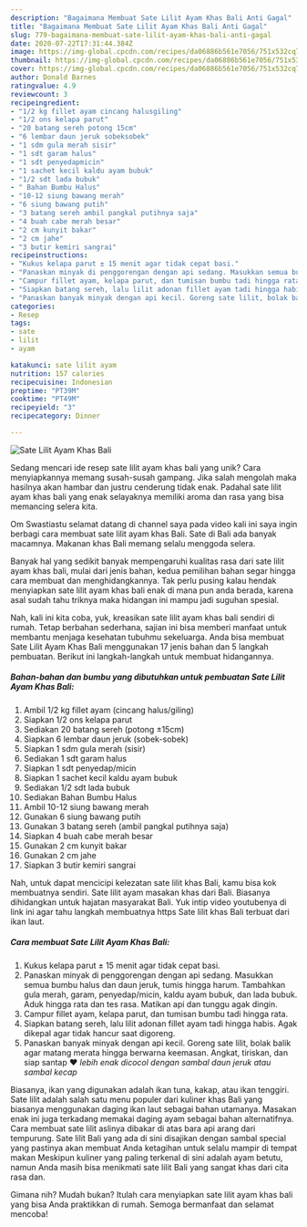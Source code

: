 ```yaml
---
description: "Bagaimana Membuat Sate Lilit Ayam Khas Bali Anti Gagal"
title: "Bagaimana Membuat Sate Lilit Ayam Khas Bali Anti Gagal"
slug: 779-bagaimana-membuat-sate-lilit-ayam-khas-bali-anti-gagal
date: 2020-07-22T17:31:44.384Z
image: https://img-global.cpcdn.com/recipes/da06886b561e7056/751x532cq70/sate-lilit-ayam-khas-bali-foto-resep-utama.jpg
thumbnail: https://img-global.cpcdn.com/recipes/da06886b561e7056/751x532cq70/sate-lilit-ayam-khas-bali-foto-resep-utama.jpg
cover: https://img-global.cpcdn.com/recipes/da06886b561e7056/751x532cq70/sate-lilit-ayam-khas-bali-foto-resep-utama.jpg
author: Donald Barnes
ratingvalue: 4.9
reviewcount: 3
recipeingredient:
- "1/2 kg fillet ayam cincang halusgiling"
- "1/2 ons kelapa parut"
- "20 batang sereh potong 15cm"
- "6 lembar daun jeruk sobeksobek"
- "1 sdm gula merah sisir"
- "1 sdt garam halus"
- "1 sdt penyedapmicin"
- "1 sachet kecil kaldu ayam bubuk"
- "1/2 sdt lada bubuk"
- " Bahan Bumbu Halus"
- "10-12 siung bawang merah"
- "6 siung bawang putih"
- "3 batang sereh ambil pangkal putihnya saja"
- "4 buah cabe merah besar"
- "2 cm kunyit bakar"
- "2 cm jahe"
- "3 butir kemiri sangrai"
recipeinstructions:
- "Kukus kelapa parut ± 15 menit agar tidak cepat basi."
- "Panaskan minyak di penggorengan dengan api sedang. Masukkan semua bumbu halus dan daun jeruk, tumis hingga harum. Tambahkan gula merah, garam, penyedap/micin, kaldu ayam bubuk, dan lada bubuk. Aduk hingga rata dan tes rasa. Matikan api dan tunggu agak dingin."
- "Campur fillet ayam, kelapa parut, dan tumisan bumbu tadi hingga rata."
- "Siapkan batang sereh, lalu lilit adonan fillet ayam tadi hingga habis. Agak dikepal agar tidak hancur saat digoreng."
- "Panaskan banyak minyak dengan api kecil. Goreng sate lilit, bolak balik agar matang merata hingga berwarna keemasan. Angkat, tiriskan, dan siap santap ❤ *lebih enak dicocol dengan sambal daun jeruk atau sambal kecap*"
categories:
- Resep
tags:
- sate
- lilit
- ayam

katakunci: sate lilit ayam 
nutrition: 157 calories
recipecuisine: Indonesian
preptime: "PT39M"
cooktime: "PT49M"
recipeyield: "3"
recipecategory: Dinner

---
```



![Sate Lilit Ayam Khas Bali](https://img-global.cpcdn.com/recipes/da06886b561e7056/751x532cq70/sate-lilit-ayam-khas-bali-foto-resep-utama.jpg)

Sedang mencari ide resep sate lilit ayam khas bali yang unik? Cara menyiapkannya memang susah-susah gampang. Jika salah mengolah maka hasilnya akan hambar dan justru cenderung tidak enak. Padahal sate lilit ayam khas bali yang enak selayaknya memiliki aroma dan rasa yang bisa memancing selera kita.

Om Swastiastu selamat datang di channel saya pada video kali ini saya ingin berbagi cara membuat sate lilit ayam khas Bali. Sate di Bali ada banyak macamnya. Makanan khas Bali memang selalu menggoda selera.

Banyak hal yang sedikit banyak mempengaruhi kualitas rasa dari sate lilit ayam khas bali, mulai dari jenis bahan, kedua pemilihan bahan segar hingga cara membuat dan menghidangkannya. Tak perlu pusing kalau hendak menyiapkan sate lilit ayam khas bali enak di mana pun anda berada, karena asal sudah tahu triknya maka hidangan ini mampu jadi suguhan spesial.


Nah, kali ini kita coba, yuk, kreasikan sate lilit ayam khas bali sendiri di rumah. Tetap berbahan sederhana, sajian ini bisa memberi manfaat untuk membantu menjaga kesehatan tubuhmu sekeluarga. Anda bisa membuat Sate Lilit Ayam Khas Bali menggunakan 17 jenis bahan dan 5 langkah pembuatan. Berikut ini langkah-langkah untuk membuat hidangannya.

<!--inarticleads1-->

##### Bahan-bahan dan bumbu yang dibutuhkan untuk pembuatan Sate Lilit Ayam Khas Bali:

1. Ambil 1/2 kg fillet ayam (cincang halus/giling)
1. Siapkan 1/2 ons kelapa parut
1. Sediakan 20 batang sereh (potong ±15cm)
1. Siapkan 6 lembar daun jeruk (sobek-sobek)
1. Siapkan 1 sdm gula merah (sisir)
1. Sediakan 1 sdt garam halus
1. Siapkan 1 sdt penyedap/micin
1. Siapkan 1 sachet kecil kaldu ayam bubuk
1. Sediakan 1/2 sdt lada bubuk
1. Sediakan  Bahan Bumbu Halus
1. Ambil 10-12 siung bawang merah
1. Gunakan 6 siung bawang putih
1. Gunakan 3 batang sereh (ambil pangkal putihnya saja)
1. Siapkan 4 buah cabe merah besar
1. Gunakan 2 cm kunyit bakar
1. Gunakan 2 cm jahe
1. Siapkan 3 butir kemiri sangrai


Nah, untuk dapat mencicipi kelezatan sate lilit khas Bali, kamu bisa kok membuatnya sendiri. Sate lilit ayam masakan khas dari Bali. Biasanya dihidangkan untuk hajatan masyarakat Bali. Yuk intip video youtubenya di link ini agar tahu langkah membuatnya https Sate lilit khas Bali terbuat dari ikan laut. 

<!--inarticleads2-->

##### Cara membuat Sate Lilit Ayam Khas Bali:

1. Kukus kelapa parut ± 15 menit agar tidak cepat basi.
1. Panaskan minyak di penggorengan dengan api sedang. Masukkan semua bumbu halus dan daun jeruk, tumis hingga harum. Tambahkan gula merah, garam, penyedap/micin, kaldu ayam bubuk, dan lada bubuk. Aduk hingga rata dan tes rasa. Matikan api dan tunggu agak dingin.
1. Campur fillet ayam, kelapa parut, dan tumisan bumbu tadi hingga rata.
1. Siapkan batang sereh, lalu lilit adonan fillet ayam tadi hingga habis. Agak dikepal agar tidak hancur saat digoreng.
1. Panaskan banyak minyak dengan api kecil. Goreng sate lilit, bolak balik agar matang merata hingga berwarna keemasan. Angkat, tiriskan, dan siap santap ❤ *lebih enak dicocol dengan sambal daun jeruk atau sambal kecap*


Biasanya, ikan yang digunakan adalah ikan tuna, kakap, atau ikan tenggiri. Sate lilit adalah salah satu menu populer dari kuliner khas Bali yang biasanya menggunakan daging ikan laut sebagai bahan utamanya. Masakan enak ini juga terkadang memakai daging ayam sebagai bahan alternatifnya. Cara membuat sate lilit aslinya dibakar di atas bara api arang dari tempurung. Sate lilit Bali yang ada di sini disajikan dengan sambal special yang pastinya akan membuat Anda ketagihan untuk selalu mampir di tempat makan Meskipun kuliner yang paling terkenal di sini adalah ayam betutu, namun Anda masih bisa menikmati sate lilit Bali yang sangat khas dari cita rasa dan. 

Gimana nih? Mudah bukan? Itulah cara menyiapkan sate lilit ayam khas bali yang bisa Anda praktikkan di rumah. Semoga bermanfaat dan selamat mencoba!
